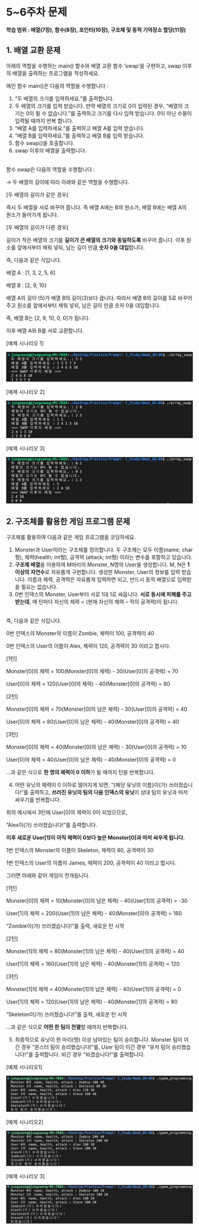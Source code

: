 # 5~6주차 문제

**학습 범위 : 배열(7장), 함수(8장), 포인터(10장), 구조체 및 동적 기억장소 할당(11장)**

## **1. 배열 교환 문제**

아래의 역할을 수행하는 main() 함수와 배열 교환 함수 ‘swap’을 구현하고, swap 이후의 배열을 출력하는 프로그램을 작성하세요. 

메인 함수 main()은 다음의 역할을 수행합니다 :

1. “두 배열의 크기를 입력하세요.”를 출력합니다.
2. 두 배열의 크기를 입력 받습니다. 만약 배열의 크기로 0이 입력된 경우, “배열의 크기는 0이 될 수 없습니다.”를 출력하고 크기를 다시 입력 받습니다. 0이 아닌 수들이 입력될 때까지 반복 합니다.
3. “배열 A를 입력하세요.”를 출력하고 배열 A를 입력 받습니다. 
4. “배열 B를 입력하세요.”를 출력하고 배열 B를 입력 받습니다.
5. 함수 swap()을 호출합니다.
6. swap 이후의 배열을 출력합니다.

<br>함수 swap은 다음의 역할을 수행합니다 :

→ 두 배열의 길이에 따라 아래와 같은 역할을 수행합니다.

[두 배열의 길이가 같은 경우]

즉시 두 배열을 서로 바꾸어 줍니다. 즉 배열 A에는 B의 원소가, 배열 B에는 배열 A의 원소가 들어가게 됩니다.

[두 배열의 길이가 다른 경우]

길이가 작은 배열의 크기를 **길이가 큰 배열의 크기와 동일하도록** 바꾸어 줍니다. 이후 원소를 앞에서부터 채워 넣되, 남는 길이 만큼 **숫자 0을 대입**합니다.

즉, 다음과 같은 식입니다.

배열 A : [1, 3, 2, 5, 6]

배열 B : [2, 9, 10]

배열 A의 길이 (5)가 배열 B의 길이(3)보다 큽니다. 따라서 배열 B의 길이를 5로 바꾸어 주고 원소를 앞에서부터 채워 넣되, 남은 길이 만큼 숫자 0을 대입합니다.

즉, 배열 B는 [2, 9, 10, 0, 0]가 됩니다.

이후 배열 A와 B를 서로 교환합니다.

[예제 시나리오 1]

![1.jpg](5~6%E1%84%8C%E1%85%AE%E1%84%8E%E1%85%A1%20%E1%84%86%E1%85%AE%E1%86%AB%E1%84%8C%E1%85%A6%20c29615bd86e1416bb3d653378e21d8e9/1.jpg)

[예제 시나리오 2]

![2.jpg](5~6%E1%84%8C%E1%85%AE%E1%84%8E%E1%85%A1%20%E1%84%86%E1%85%AE%E1%86%AB%E1%84%8C%E1%85%A6%20c29615bd86e1416bb3d653378e21d8e9/2.jpg)

[예제 시나리오 3]

![4.jpg](5~6%E1%84%8C%E1%85%AE%E1%84%8E%E1%85%A1%20%E1%84%86%E1%85%AE%E1%86%AB%E1%84%8C%E1%85%A6%20c29615bd86e1416bb3d653378e21d8e9/4.jpg)

## 2. 구조체를 활용한 게임 프로그램 문제

구조체를 활용하여 다음과 같은 게임 프로그램을 코딩하세요.

1. Monster과 User이라는 구조체를 정의합니다. 두 구조체는 모두 이름(name; char형), 체력(health; int형), 공격력 (attack; int형) 이라는 변수를 포함하고 있습니다.
2. **구조체 배열**을 이용하여 M마리의 Monster, N명의 User을 생성합니다. M, N은 **1 이상의 자연수**로 자유롭게 구현합니다. 생성한 Monster, User의 정보를 입력 받습니다. 이름과 체력, 공격력은 자유롭게 입력하면 되고, 반드시 동적 배열으로 입력받을 필요는 없습니다.
3. 0번 인덱스의 Monster, User부터 서로 1대 1로 싸웁니다. **서로 동시에 피해를 주고 받는데**, 매 턴마다 자신의 체력 = (현재 자신의 체력 – 적의 공격력)이 됩니다.

<br>즉, 다음과 같은 식입니다.

0번 인덱스의 Monster의  이름이 Zombie, 체력이 100, 공격력이 40

0번 인덱스의 User의 이름이 Alex, 체력이 120, 공격력이 30 이라고 합시다.

[1턴]

Monster[0]의 체력 = 100(Monster[0]의 체력) - 30(User[0]의 공격력) = 70

User[0]의 체력 = 120(User[0]의 체력) - 40(Monster[0]의 공격력) = 80

[2턴]

Monster[0]의 체력 = 70(Monster[0]의 남은 체력) - 30(User[0]의 공격력) = 40

User[0]의 체력 = 80(User[0]의 남은 체력) - 40(Monster[0]의 공격력) = 40

[3턴]

Monster[0]의 체력 = 40(Monster[0]의 남은 체력) - 30(User[0]의 공격력) = 10

User[0]의 체력 = 40(User[0]의 남은 체력) - 40(Monster[0]의 공격력) = 0

…과 같은 식으로 **한 명의 체력이 0 이하**가 될 때까지 턴을 반복합니다.

4. 어떤 유닛의 체력이 0 이하로 떨어지게 되면, “{해당 유닛의 이름}이(가) 쓰러졌습니다!”를 출력하고, **쓰러진 유닛의 팀의 다음 인덱스의 유닛**이 상대 팀의 유닛과 마저 싸우기를 반복합니다.

위의 예시에서 3턴에 User[0]의 체력이 0이 되었으므로,

“Alex이(가) 쓰러졌습니다!”를 출력합니다.

**이후 새로운 User[1]이 아직 체력이 0보다 높은 Monster[0]과 마저 싸우게 됩니다.**

1번 인덱스의 Monster의 이름이 Skeleton, 체력이 80, 공격력이 30

1번 인덱스의 User의 이름이 James, 체력이 200, 공격력이 40 이라고 합시다.

그러면 아래와 같이 게임이 전개됩니다.

[1턴]

Monster[0]의 체력 = 10(Monster[0]의 남은 체력) - 40(User[1]의 공격력) = -30

User[1]의 체력 = 200(User[1]의 남은 체력) - 40(Monster[0]의 공격력) = 160

“Zombie이(가) 쓰러졌습니다!”를 출력, 새로운 턴 시작

[2턴]

Monster[1]의 체력 = 80(Monster[1]의 남은 체력) - 40(User[1]의 공격력) = 40

User[1]의 체력 = 160(User[1]의 남은 체력) - 40(Monster[1]의 공격력) = 120

[3턴]

Monster[1]의 체력 = 40(Monster[1]의 남은 체력) - 40(User[1]의 공격력) = 0

User[1]의 체력 = 120(User[1]의 남은 체력) - 40(Monster[1]의 공격력) = 80

“Skeleton이(가) 쓰러졌습니다!”를 출력, 새로운 턴 시작

…과 같은 식으로 **어떤 한 팀이 전멸**할 때까지 반복합니다.

5. 최종적으로 유닛이 한 마리(명) 이상 남아있는 팀이 승리합니다. Monster 팀이 이긴 경우 “몬스터 팀이 승리했습니다!”를, User 팀이 이긴 경우 “유저 팀이 승리했습니다!”를 출력합니다. 비긴 경우 “비겼습니다!”를 출력합니다.

[예제 시나리오1]

![5.jpg](5~6%E1%84%8C%E1%85%AE%E1%84%8E%E1%85%A1%20%E1%84%86%E1%85%AE%E1%86%AB%E1%84%8C%E1%85%A6%20c29615bd86e1416bb3d653378e21d8e9/5.jpg)

[예제 시나리오2]

![6.jpg](5~6%E1%84%8C%E1%85%AE%E1%84%8E%E1%85%A1%20%E1%84%86%E1%85%AE%E1%86%AB%E1%84%8C%E1%85%A6%20c29615bd86e1416bb3d653378e21d8e9/6.jpg)

[예제 시나리오 3]

![7.jpg](5~6%E1%84%8C%E1%85%AE%E1%84%8E%E1%85%A1%20%E1%84%86%E1%85%AE%E1%86%AB%E1%84%8C%E1%85%A6%20c29615bd86e1416bb3d653378e21d8e9/7.jpg)